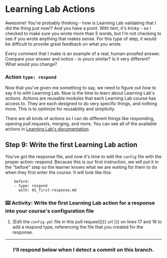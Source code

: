 # Learning Lab Actions

Awesome! You're probably thinking - how is Learning Lab validating that I did the thing just now!? And you have a point. With text, it's tricky - so I checked to make sure you wrote more than 5 words, but I'm not checking to see if you wrote anything that makes sense. For this type of step, it would be difficult to provide great feedback on what you wrote.

Every comment that I make is an example of a real, human-proofed answer. Compare your answer and notice - is yours similar? Is it very different? What would you change?

### Action `type: respond`

Now that you've given me something to say, we need to figure out _how_ to say it to with Learning Lab. Now is the time to learn about Learning Lab's _actions_. Actions are reusable modules that each Learning Lab course has access to. They are each designed to do very specific things, and nothing more. This is to optimize for reusability and simplicity.

There are all kinds of actions so I can do different things like responding, opening pull requests, merging, and more. You can see all of the available actions in [Learning Lab's documentation](https://lab.github.com/docs/actions/).

## Step 9: Write the first Learning Lab action

You've got the response file, and now it's time to edit the `config` file with the proper action: respond. Because this is our first instruction, we will put it in the "before" step so the learner knows what we are waiting for them to do when they first enter the course. It will look like this:

```
    before:
    - type: respond
      with: 01_first-response.md
```

### :keyboard: Activity: Write the first Learning Lab action for a response into your course's configuration file

1. [Edit the `config.yml` file in this pull request]({{ url }}) on lines 17 and 18 to add a respond type, referencing the file that you created for the response.

<hr>
<h3 align="center">I'll respond below when I detect a commit on this branch.</h3>
